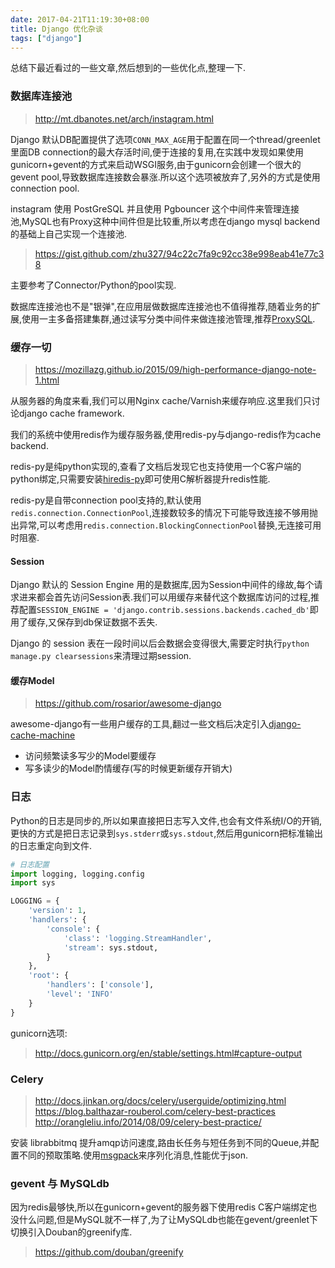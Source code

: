 ```yaml
---
date: 2017-04-21T11:19:30+08:00
title: Django 优化杂谈
tags: ["django"]
---
```


总结下最近看过的一些文章,然后想到的一些优化点,整理一下.

### 数据库连接池

> http://mt.dbanotes.net/arch/instagram.html

Django 默认DB配置提供了选项`CONN_MAX_AGE`用于配置在同一个thread/greenlet里面DB connection的最大存活时间,便于连接的复用,在实践中发现如果使用gunicorn+gevent的方式来启动WSGI服务,由于gunicorn会创建一个很大的gevent pool,导致数据库连接数会暴涨.所以这个选项被放弃了,另外的方式是使用connection pool.

instagram 使用 PostGreSQL 并且使用 Pgbouncer 这个中间件来管理连接池,MySQL也有Proxy这种中间件但是比较重,所以考虑在django mysql backend的基础上自己实现一个连接池.

> https://gist.github.com/zhu327/94c22c7fa9c92cc38e998eab41e77c38

主要参考了Connector/Python的pool实现.

数据库连接池也不是"银弹",在应用层做数据库连接池也不值得推荐,随着业务的扩展,使用一主多备搭建集群,通过读写分类中间件来做连接池管理,推荐[ProxySQL](https://github.com/sysown/proxysql).

<!--more-->

### 缓存一切

> https://mozillazg.github.io/2015/09/high-performance-django-note-1.html

从服务器的角度来看,我们可以用Nginx cache/Varnish来缓存响应.这里我们只讨论django cache framework.

我们的系统中使用redis作为缓存服务器,使用redis-py与django-redis作为cache backend.

redis-py是纯python实现的,查看了文档后发现它也支持使用一个C客户端的python绑定,只需要安装[hiredis-py](https://github.com/redis/hiredis-py)即可使用C解析器提升redis性能.

redis-py是自带connection pool支持的,默认使用`redis.connection.ConnectionPool`,连接数较多的情况下可能导致连接不够用抛出异常,可以考虑用`redis.connection.BlockingConnectionPool`替换,无连接可用时阻塞.

#### Session

Django 默认的 Session Engine 用的是数据库,因为Session中间件的缘故,每个请求进来都会首先访问Session表.我们可以用缓存来替代这个数据库访问的过程,推荐配置`SESSION_ENGINE = 'django.contrib.sessions.backends.cached_db'`即用了缓存,又保存到db保证数据不丢失.

Django 的 session 表在一段时间以后会数据会变得很大,需要定时执行`python manage.py clearsessions`来清理过期session.

#### 缓存Model

> https://github.com/rosarior/awesome-django

awesome-django有一些用户缓存的工具,翻过一些文档后决定引入[django-cache-machine](https://github.com/django-cache-machine/django-cache-machine)

- 访问频繁读多写少的Model要缓存
- 写多读少的Model酌情缓存(写的时候更新缓存开销大)

### 日志

Python的日志是同步的,所以如果直接把日志写入文件,也会有文件系统I/O的开销,更快的方式是把日志记录到`sys.stderr`或`sys.stdout`,然后用gunicorn把标准输出的日志重定向到文件.

```python
# 日志配置
import logging, logging.config
import sys

LOGGING = {
    'version': 1,
    'handlers': {
        'console': {
            'class': 'logging.StreamHandler',
            'stream': sys.stdout,
        }
    },
    'root': {
        'handlers': ['console'],
        'level': 'INFO'
    }
}
```

gunicorn选项:

> http://docs.gunicorn.org/en/stable/settings.html#capture-output

### Celery

> http://docs.jinkan.org/docs/celery/userguide/optimizing.html
> https://blog.balthazar-rouberol.com/celery-best-practices
> http://orangleliu.info/2014/08/09/celery-best-practice/

安装 librabbitmq 提升amqp访问速度,路由长任务与短任务到不同的Queue,并配置不同的预取策略.使用[msgpack](https://github.com/msgpack/msgpack-python)来序列化消息,性能优于json.

### gevent 与 MySQLdb

因为redis最够快,所以在gunicorn+gevent的服务器下使用redis C客户端绑定也没什么问题,但是MySQL就不一样了,为了让MySQLdb也能在gevent/greenlet下切换引入Douban的greenify库.

> https://github.com/douban/greenify